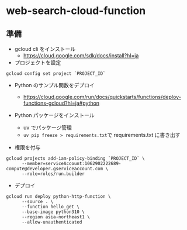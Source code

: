 # web-search-cloud-function

## 準備

- gcloud cli をインストール
  - https://cloud.google.com/sdk/docs/install?hl=ja
- プロジェクトを設定

```shell
gcloud config set project `PROJECT_ID`
```

- Python のサンプル関数をデプロイ

  - https://cloud.google.com/run/docs/quickstarts/functions/deploy-functions-gcloud?hl=ja#python

- Python パッケージをインストール

  - uv でパッケージ管理
  - `uv pip freeze > requirements.txt`で requirements.txt に書き出す

- 権限を付与

```shell
gcloud projects add-iam-policy-binding `PROJECT_ID` \
      --member=serviceAccount:1062902222689-compute@developer.gserviceaccount.com \
      --role=roles/run.builder
```

- デプロイ

```shell
gcloud run deploy python-http-function \
      --source . \
      --function hello_get \
      --base-image python310 \
      --region asia-northeast1 \
      --allow-unauthenticated
```
